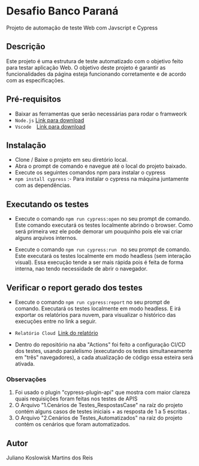 # Desafio Banco Paraná
Projeto de automação de teste Web com Javscript e Cypress

## Descrição
Este projeto é uma estrutura de teste automatizado com o objetivo feito para testar aplicação Web. O objetivo deste projeto é garantir as funcionalidades da página esteja funcionando corretamente e de acordo com as especificações.

## Pré-requisitos
* Baixar as ferramentas que serão necessárias para rodar o framweork
* `Node.js` [Link para download](https://nodejs.org/pt-br/download)
* `Vscode  `[Link para download](https://code.visualstudio.com/download)


## Instalação
* Clone / Baixe o projeto em seu diretório local.
* Abra o prompt de comando e navegue até o local do projeto baixado.
* Execute os seguintes comandos npm para instalar o cypress 
* `npm install cypress` :- Para instalar o cypress na máquina juntamente com as dependências.

## Executando os testes
* Execute o comando `npm run cypress:open` no seu prompt de comando. Este comando executará os testes localmente abrindo o browser. Como será primeira vez ele pode demorar um pouquinho pois ele vai criar alguns arquivos internos.

* Execute o comando `npm run cypress:run ` no seu prompt de comando. Este executará os testes localmente em modo headless (sem interação visual). Essa execução tende a ser mais rápida pois é feita de forma interna, nao tendo necessidade de abrir o navegador.


## Verificar o report gerado dos testes
* Execute o comando `npm run cypress:report` no seu prompt de comando. Executará os testes localmente em modo headless. E irá exportar os relatórios para nuvem, para visualizar o histórico das execuções entre no link a seguir.

* `Relatório Cloud `[Link do relatório](https://cloud.cypress.io/projects/9cpkcx/runs)

* Dentro do repositório na aba "Actions" foi feito a configuração CI/CD dos testes, usando paralelismo (executando os testes simultaneamente em "três" navegadores), a cada atualização de código essa esteira será ativada.

### Observações
1. Foi usado o plugin "cypress-plugin-api" que mostra com maior clareza quais requisições foram feitas nos testes de APIS
2. O Arquivo "1.Cenários de Testes_RespostasCase" na raíz do projeto contém alguns casos de testes iniciais + as resposta de 1 a 5 escritas . 
3. O Arquivo "2.Cenários de Testes_Automatizados" na raíz do projeto contém os cenários que foram automatizados.

## Autor
Juliano Koslowisk Martins dos Reis